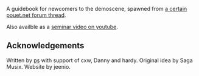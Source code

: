 A guidebook for newcomers to the demoscene, spawned from [a certain pouet.net forum thread](http://www.pouet.net/topic.php?which=10882&amp;page=1).

Also availble as a [seminar video on youtube](https://www.youtube.com/watch?v=c8NFw2sPdgM).

## Acknowledgements

Written by [ps](http://tpolm.org/~ps) with support of cxw, Danny and hardy. Original idea by Saga Musix. Website by jeenio.
